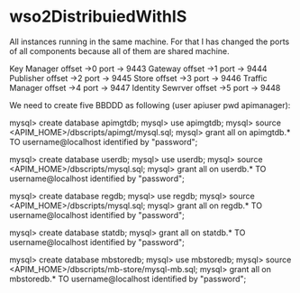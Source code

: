 # wso2DistribuiedWithIS
All instances running in the same machine. For that I has changed the ports of all components because all of them are shared machine.

Key Manager offset ->0  port -> 9443
Gateway offset ->1 port -> 9444
Publisher offset ->2 port -> 9445
Store offset ->3 port -> 9446
Traffic Manager	offset ->4	port -> 9447
Identity Sewrver offset ->5 port -> 9448

We need to create five BBDDD as following (user apiuser pwd apimanager):

mysql> create database apimgtdb;
mysql> use apimgtdb;
mysql> source <APIM_HOME>/dbscripts/apimgt/mysql.sql;
mysql> grant all on apimgtdb.* TO username@localhost identified by "password";
 
mysql> create database userdb;
mysql> use userdb;
mysql> source <APIM_HOME>/dbscripts/mysql.sql;
mysql> grant all on userdb.* TO username@localhost identified by "password";
 
mysql> create database regdb;
mysql> use regdb;
mysql> source <APIM_HOME>/dbscripts/mysql.sql;
mysql> grant all on regdb.* TO username@localhost identified by "password";
  
mysql> create database statdb;
mysql> grant all on statdb.* TO username@localhost identified by "password";
  
mysql> create database mbstoredb;
mysql> use mbstoredb;
mysql> source <APIM_HOME>/dbscripts/mb-store/mysql-mb.sql;
mysql> grant all on mbstoredb.* TO username@localhost identified by "password";